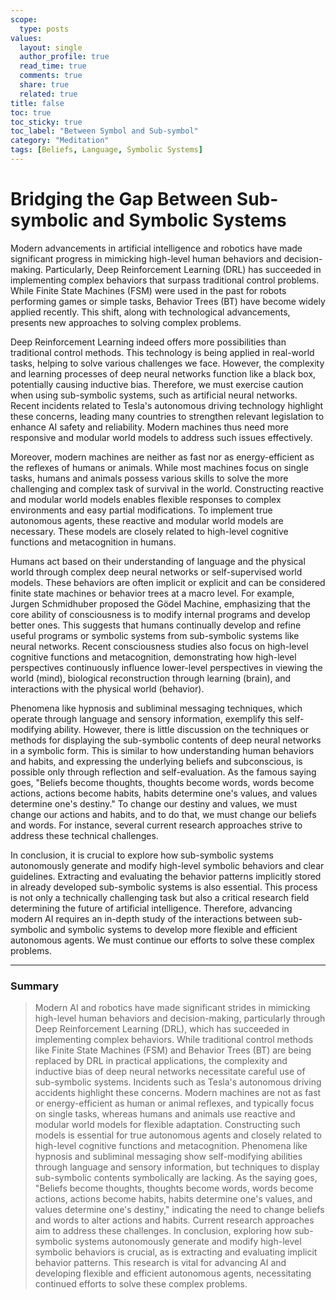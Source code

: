 ```yaml
---
scope:
  type: posts
values:
  layout: single
  author_profile: true
  read_time: true
  comments: true
  share: true
  related: true
title: false
toc: true
toc_sticky: true
toc_label: "Between Symbol and Sub-symbol"
category: "Meditation"
tags: [Beliefs, Language, Symbolic Systems]
---
```


# Bridging the Gap Between Sub-symbolic and Symbolic Systems

Modern advancements in artificial intelligence and robotics have made significant progress in mimicking high-level human behaviors and decision-making. Particularly, Deep Reinforcement Learning (DRL) has succeeded in implementing complex behaviors that surpass traditional control problems. While Finite State Machines (FSM) were used in the past for robots performing games or simple tasks, Behavior Trees (BT) have become widely applied recently. This shift, along with technological advancements, presents new approaches to solving complex problems.

Deep Reinforcement Learning indeed offers more possibilities than traditional control methods. This technology is being applied in real-world tasks, helping to solve various challenges we face. However, the complexity and learning processes of deep neural networks function like a black box, potentially causing inductive bias. Therefore, we must exercise caution when using sub-symbolic systems, such as artificial neural networks. Recent incidents related to Tesla's autonomous driving technology highlight these concerns, leading many countries to strengthen relevant legislation to enhance AI safety and reliability. Modern machines thus need more responsive and modular world models to address such issues effectively.

Moreover, modern machines are neither as fast nor as energy-efficient as the reflexes of humans or animals. While most machines focus on single tasks, humans and animals possess various skills to solve the more challenging and complex task of survival in the world. Constructing reactive and modular world models enables flexible responses to complex environments and easy partial modifications. To implement true autonomous agents, these reactive and modular world models are necessary. These models are closely related to high-level cognitive functions and metacognition in humans.

Humans act based on their understanding of language and the physical world through complex deep neural networks or self-supervised world models. These behaviors are often implicit or explicit and can be considered finite state machines or behavior trees at a macro level. For example, Jurgen Schmidhuber proposed the Gödel Machine, emphasizing that the core ability of consciousness is to modify internal programs and develop better ones. This suggests that humans continually develop and refine useful programs or symbolic systems from sub-symbolic systems like neural networks. Recent consciousness studies also focus on high-level cognitive functions and metacognition, demonstrating how high-level perspectives continuously influence lower-level perspectives in viewing the world (mind), biological reconstruction through learning (brain), and interactions with the physical world (behavior).

Phenomena like hypnosis and subliminal messaging techniques, which operate through language and sensory information, exemplify this self-modifying ability. However, there is little discussion on the techniques or methods for displaying the sub-symbolic contents of deep neural networks in a symbolic form. This is similar to how understanding human behaviors and habits, and expressing the underlying beliefs and subconscious, is possible only through reflection and self-evaluation. As the famous saying goes, "Beliefs become thoughts, thoughts become words, words become actions, actions become habits, habits determine one's values, and values determine one's destiny." To change our destiny and values, we must change our actions and habits, and to do that, we must change our beliefs and words. For instance, several current research approaches strive to address these technical challenges.

In conclusion, it is crucial to explore how sub-symbolic systems autonomously generate and modify high-level symbolic behaviors and clear guidelines. Extracting and evaluating the behavior patterns implicitly stored in already developed sub-symbolic systems is also essential. This process is not only a technically challenging task but also a critical research field determining the future of artificial intelligence. Therefore, advancing modern AI requires an in-depth study of the interactions between sub-symbolic and symbolic systems to develop more flexible and efficient autonomous agents. We must continue our efforts to solve these complex problems.

---

### Summary

> Modern AI and robotics have made significant strides in mimicking high-level human behaviors and decision-making, particularly through Deep Reinforcement Learning (DRL), which has succeeded in implementing complex behaviors. While traditional control methods like Finite State Machines (FSM) and Behavior Trees (BT) are being replaced by DRL in practical applications, the complexity and inductive bias of deep neural networks necessitate careful use of sub-symbolic systems. Incidents such as Tesla's autonomous driving accidents highlight these concerns. Modern machines are not as fast or energy-efficient as human or animal reflexes, and typically focus on single tasks, whereas humans and animals use reactive and modular world models for flexible adaptation. Constructing such models is essential for true autonomous agents and closely related to high-level cognitive functions and metacognition. Phenomena like hypnosis and subliminal messaging show self-modifying abilities through language and sensory information, but techniques to display sub-symbolic contents symbolically are lacking. As the saying goes, "Beliefs become thoughts, thoughts become words, words become actions, actions become habits, habits determine one's values, and values determine one's destiny," indicating the need to change beliefs and words to alter actions and habits. Current research approaches aim to address these challenges. In conclusion, exploring how sub-symbolic systems autonomously generate and modify high-level symbolic behaviors is crucial, as is extracting and evaluating implicit behavior patterns. This research is vital for advancing AI and developing flexible and efficient autonomous agents, necessitating continued efforts to solve these complex problems.
